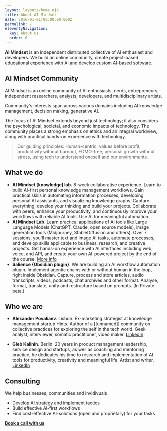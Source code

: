 ```yaml
---
layout: layouts/home.njk
title: About AI Mindset
date: 2016-01-01T00:00:00.000Z
permalink: /
eleventyNavigation:
  key: About us
  order: 0
---
```


**AI Mindset** is an independent distributed collective of AI enthusiast and developers. We build an online community, create project-based educational experience with AI and develop custom AI-based software.



## AI Mindset Community

AI Mindset is an online community of AI enthusiasts, nerds, entrepreneurs, independent researchers, analysts, developers, and multidisciplinary artists.

Community's interests span across various domains including AI knowledge management, decision making, generative AI.

The focus of AI Mindset extends beyond just technology; it also considers the psychological, societal, and economic impacts of technology. The community places a strong emphasis on ethics and an integral worldview, along with practical hands-on experience with technology.

> Our guiding principles: Human-centric, values before profit, productivity without burnout, FOMO-free, personal growth without stress, using tech to understand oneself and our environments.


## What we do

- **AI Mindset [knowledge] lab.** 8-week collaborative experience. Learn to build AI-first personal knowledge management workflows. Gain practical skills in automating information processes, developing personal AI assistants, and visualizing knowledge graphs. Capture everything, develop your thinking and build your projects. Collaborate with peers, enhance your productivity, and continuously improve your workflows with reliable AI tools. Use AI for meaningful automation.
- **AI Mindset Lab**.  Learn practical applications of AI tools like Large Language Models (ChatGPT, Claude, open source models), image generation tools (Midjourney, StableDiffusion and others). Over 7 sessions, you'll master text and image AI tasks, automate processes, and develop skills applicable to business, research, and creative projects. Get hands-on experience with AI interfaces including web, voice, and API, and create your own AI-powered project by the end of the course. [More info](https://aimindset.notion.site/)
- **Salience {Obsidian plugin}**. We are building an AI workflow automation plugin. Implement agentic chains with or without human in the loop, right inside Obsidian. Capture, process and store articles, audio transcripts, videos, podcasts, chat archives and other format. Analyse, format, translate, unify and restructure based on prompts. (In Private beta.)

## Who we are

- **Alexander Povaliaev**. Lisbon. Ex-marketing strategist at knowledge management startup Hints. Author of a [[unnamed]] community on collective practices for exploring the self in the tech world. Geek analyst, interviewer, somatic practitioner, video maker. [LinkedIn](https://www.linkedin.com/in/povaliaev/)

- **Gleb Kalinin**. Berlin. 20 years in product management leadership, service design and startups, as well as coaching and mentoring practice, he dedicates his time to research and implementation of AI tools for productivity, creativity and meaningful life. Artist and writer. [LinkedIn](https://www.linkedin.com/in/glebkalinin/)

## Consulting

We help businesses, communities and invidivuals

- Develop AI strategy and implement tactics
- Build effective AI-first workflows
- Find cost-effective AI-solutions (open and proprietary) for your tasks

**[Book a call with us](https://cal.com/team/ai-mindset/ai-mindset-team-call)**